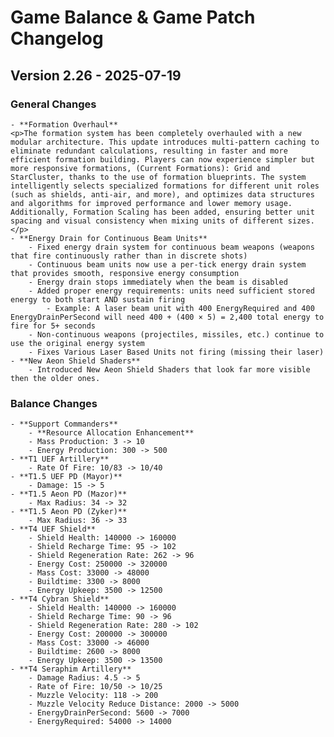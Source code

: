 # Game Balance & Game Patch Changelog

## Version 2.26 - 2025-07-19
### General Changes
    - **Formation Overhaul**
    <p>The formation system has been completely overhauled with a new modular architecture. This update introduces multi-pattern caching to eliminate redundant calculations, resulting in faster and more efficient formation building. Players can now experience simpler but more responsive formations, (Current Formations): Grid and StarCluster, thanks to the use of formation blueprints. The system intelligently selects specialized formations for different unit roles (such as shields, anti-air, and more), and optimizes data structures and algorithms for improved performance and lower memory usage. Additionally, Formation Scaling has been added, ensuring better unit spacing and visual consistency when mixing units of different sizes.</p>
    - **Energy Drain for Continuous Beam Units**
        - Fixed energy drain system for continuous beam weapons (weapons that fire continuously rather than in discrete shots)
        - Continuous beam units now use a per-tick energy drain system that provides smooth, responsive energy consumption
        - Energy drain stops immediately when the beam is disabled
        - Added proper energy requirements: units need sufficient stored energy to both start AND sustain firing
            - Example: A laser beam unit with 400 EnergyRequired and 400 EnergyDrainPerSecond will need 400 + (400 × 5) = 2,400 total energy to fire for 5+ seconds 
        - Non-continuous weapons (projectiles, missiles, etc.) continue to use the original energy system
        - Fixes Various Laser Based Units not firing (missing their laser)
    - **New Aeon Shield Shaders**
        - Introduced New Aeon Shield Shaders that look far more visible then the older ones.
### Balance Changes
    - **Support Commanders**
        - **Resource Allocation Enhancement**
        - Mass Production: 3 -> 10
        - Energy Production: 300 -> 500
    - **T1 UEF Artillery**
        - Rate Of Fire: 10/83 -> 10/40
    - **T1.5 UEF PD (Mayor)**
        - Damage: 15 -> 5
    - **T1.5 Aeon PD (Mazor)** 
        - Max Radius: 34 -> 32
    - **T1.5 Aeon PD (Zyker)**
        - Max Radius: 36 -> 33
    - **T4 UEF Shield**
        - Shield Health: 140000 -> 160000
        - Shield Recharge Time: 95 -> 102
        - Shield Regeneration Rate: 262 -> 96
        - Energy Cost: 250000 -> 320000
        - Mass Cost: 33000 -> 48000
        - Buildtime: 3300 -> 8000
        - Energy Upkeep: 3500 -> 12500
    - **T4 Cybran Shield**
        - Shield Health: 140000 -> 160000
        - Shield Recharge Time: 90 -> 96
        - Shield Regeneration Rate: 280 -> 102
        - Energy Cost: 200000 -> 300000
        - Mass Cost: 33000 -> 46000
        - Buildtime: 2600 -> 8000
        - Energy Upkeep: 3500 -> 13500
    - **T4 Seraphim Artillery**
        - Damage Radius: 4.5 -> 5
        - Rate of Fire: 10/50 -> 10/25
        - Muzzle Velocity: 118 -> 200
        - Muzzle Velocity Reduce Distance: 2000 -> 5000
        - EnergyDrainPerSecond: 5600 -> 7000
        - EnergyRequired: 54000 -> 14000